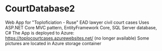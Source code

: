 # CourtDatabase2
Web App for "Toploficiation - Ruse" EAD lawyer civil court cases
Uses ASP.NET Core MVC pattern, EntityFramework Core, SQL Server database, C#
The App is deployed to Azure: https://toplocourtcases.azurewebsites.net/ (no longer available)
Some pictures are located in Azure storage container 
